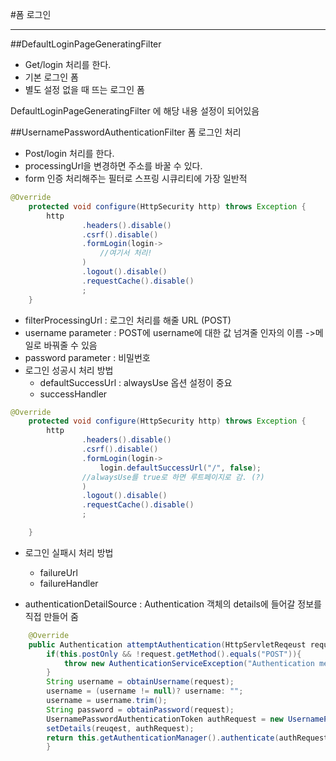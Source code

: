 #폼 로그인

---

##DefaultLoginPageGeneratingFilter
- Get/login 처리를 한다.
- 기본 로그인 폼
- 별도 설정 없을 때 뜨는 로그인 폼

DefaultLoginPageGeneratingFilter 에 해당 내용 설정이 되어있음

##UsernamePasswordAuthenticationFilter
폼 로그인 처리
- Post/login 처리를 한다.
- processingUrl을 변경하면 주소를 바꿀 수 있다.
- form 인증 처리해주는 필터로 스프링 시큐리티에 가장 일반적

```java
@Override
    protected void configure(HttpSecurity http) throws Exception {
        http
                .headers().disable()
                .csrf().disable()
                .formLogin(login->
                    //여기서 처리!
                )
                .logout().disable()
                .requestCache().disable()
                ;
    }
```


- filterProcessingUrl : 로그인 처리를 해줄 URL (POST)
- username parameter : POST에 username에 대한 값 넘겨줄 인자의 이름 ->메일로 바꿔줄 수 있음
- password parameter : 비밀번호
- 로그인 성공시 처리 방법
    - defaultSuccessUrl : alwaysUse 옵션 설정이 중요
    - successHandler
```java
@Override
    protected void configure(HttpSecurity http) throws Exception {
        http
                .headers().disable()
                .csrf().disable()
                .formLogin(login->
                    login.defaultSuccessUrl("/", false);
                //alwaysUse를 true로 하면 루트페이지로 감. (?)
                )
                .logout().disable()
                .requestCache().disable()
                ;

    }
```
- 로그인 실패시 처리 방법
    - failureUrl
    - failureHandler
    
- authenticationDetailSource : Authentication 객체의 details에 들어갈 정보를 직접 만들어 줌

```java
    @Override
    public Authentication attemptAuthentication(HttpServletReqeust request, HttpServletResponse response) throws AuthenticationException{
        if(this.postOnly && !request.getMethod().equals("POST")){
            throw new AuthenticationServiceException("Authentication method not supported")
        }
        String username = obtainUsername(request);
        username = (username != null)? username: "";
        username = username.trim();
        String password = obtainPassword(request);
        UsernamePasswordAuthenticationToken authRequest = new UsernamePasswordAuthenticationToken(username, password);
        setDetails(reuqest, authRequest);
        return this.getAuthenticationManager().authenticate(authRequest);
        }
```